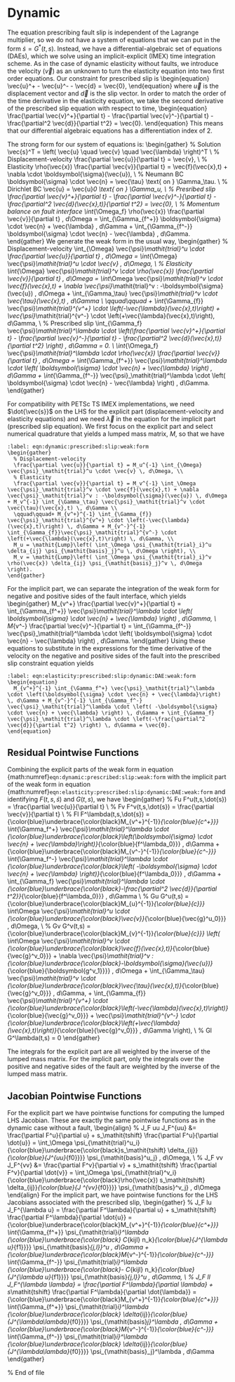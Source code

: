 # Dynamic

The equation prescribing fault slip is independent of the Lagrange multiplier, so we do not have a system of equations that we can put in
the form $\dot{s} = G^*(t,s)$.
Instead, we have a differential-algebraic set of equations (DAEs), which we solve using an implicit-explicit (IMEX) time integration scheme.
As in the case of dynamic elasticity without faults, we introduce the velocity ($\vec{v}$) as an unknown to turn the elasticity equation into two first order equations.
Our constraint for prescribed slip is
\begin{equation}
  \vec{u}^+ - \vec{u}^- - \vec{d} = \vec{0},
\end{equation}
where $\vec{u}$ is the displacement vector and $\vec{d}$ is the slip vector.
In order to match the order of the time derivative in the elasticity equation, we take the second derivative of the prescribed slip equation with respect to time,
\begin{equation}
  \frac{\partial \vec{v}^+}{\partial t} - \frac{\partial \vec{v}^-}{\partial t} - \frac{\partial^2 \vec{d}}{\partial t^2} = \vec{0}.
\end{equation}
This means that our differential algebraic equations has a differentiation index of 2.

The strong form for our system of equations is:
\begin{gather}
  % Solution
  \vec{s}^T = \left( \vec{u} \quad \vec{v} \quad \vec{\lambda} \right)^T \\
  % Displacement-velocity
  \frac{\partial \vec{u}}{\partial t} = \vec{v}, \\
  % Elasticity
  \rho(\vec{x}) \frac{\partial \vec{v}}{\partial t} = \vec{f}(\vec{x},t) + \nabla \cdot \boldsymbol{\sigma}(\vec{u}), \\
  % Neumann BC
  \boldsymbol{\sigma} \cdot \vec{n} = \vec{\tau} \text{ on } \Gamma_\tau. \\
  % Dirichlet BC
  \vec{u} = \vec{u}_0 \text{ on } \Gamma_u, \\
  % Presribed slip
  \frac{\partial \vec{v}^+}{\partial t} - \frac{\partial \vec{v}^-}{\partial t} - \frac{\partial^2 \vec{d}(\vec{x},t)}{\partial t^2} = \vec{0}, \\
  % Momentum balance on fault interface
  \int_{\Omega_f} \rho(\vec{x}) \frac{\partial \vec{v}}{\partial t} \, d\Omega = \int_{\Gamma_{f^+}} \boldsymbol{\sigma} \cdot \vec{n} + \vec{\lambda} \, d\Gamma + \int_{\Gamma_{f^-}} \boldsymbol{\sigma} \cdot \vec{n} - \vec{\lambda} \, d\Gamma.
\end{gather}
We generate the weak form in the usual way,
\begin{gather}
  % Displacement-velocity
  \int_{\Omega} \vec{\psi}_\mathit{trial}^u \cdot \frac{\partial \vec{u}}{\partial t} \, d\Omega =  \int_{\Omega} \vec{\psi}_\mathit{trial}^u \cdot \vec{v} \, d\Omega, \\
  % Elasticity
  \int_{\Omega} \vec{\psi}_\mathit{trial}^v \cdot \rho(\vec{x}) \frac{\partial \vec{v}}{\partial t} \, d\Omega  = \int_\Omega \vec{\psi}_\mathit{trial}^v \cdot \vec{f}(\vec{x},t) + \nabla \vec{\psi}_\mathit{trial}^v : -\boldsymbol{\sigma}(\vec{u}) \, d\Omega + \int_{\Gamma_\tau} \vec{\psi}_\mathit{trial}^v \cdot \vec{\tau}(\vec{x},t) \, d\Gamma \\
  \qquad\qquad + \int_{\Gamma_{f}} \vec{\psi}_\mathit{trial}^{v^+} \cdot \left(-\vec{\lambda}(\vec{x},t)\right) + \vec{\psi}_\mathit{trial}^{v^-} \cdot \left(+\vec{\lambda}(\vec{x},t)\right)\, d\Gamma, \\
  % Prescribed slip
  \int_{\Gamma_f} \vec{\psi}_\mathit{trial}^\lambda \cdot \left(\frac{\partial \vec{v}^+}{\partial t} - \frac{\partial \vec{v}^-}{\partial t} - \frac{\partial^2 \vec{d}(\vec{x},t)}{\partial t^2} \right) \, d\Gamma = 0. \\
  \int_{\Omega_f} \vec{\psi}_\mathit{trial}^\lambda \cdot \rho(\vec{x}) \frac{\partial \vec{v}}{\partial t} \, d\Omega = \int_{\Gamma_{f^+}} \vec{\psi}_\mathit{trial}^\lambda \cdot \left( \boldsymbol{\sigma} \cdot \vec{n} + \vec{\lambda} \right) \, d\Gamma + \int_{\Gamma_{f^-}} \vec{\psi}_\mathit{trial}^\lambda \cdot \left( \boldsymbol{\sigma} \cdot \vec{n} - \vec{\lambda} \right) \, d\Gamma.
\end{gather}

For compatibility with PETSc TS IMEX implementations, we need $\dot{\vec{s}}$ on the LHS for the explicit part (displacement-velocity and elasticity equations) and we need $\vec{\lambda}$ in the equation for the implicit part (prescribed slip equation).
We first focus on the explicit part and select numerical quadrature that yields a lumped mass matrix, $M$, so that we have

```{math}
:label: eqn:dynamic:prescribed:slip:weak:form
\begin{gather}
  % Displacement-velocity
  \frac{\partial \vec{u}}{\partial t} = M_u^{-1} \int_{\Omega} \vec{\psi}_\mathit{trial}^u \cdot \vec{v} \, d\Omega, \\
  % Elasticity
  \frac{\partial \vec{v}}{\partial t} = M_v^{-1} \int_\Omega \vec{\psi}_\mathit{trial}^v \cdot \vec{f}(\vec{x},t) + \nabla \vec{\psi}_\mathit{trial}^v : -\boldsymbol{\sigma}(\vec{u}) \, d\Omega + M_v^{-1} \int_{\Gamma_\tau} \vec{\psi}_\mathit{trial}^v \cdot \vec{\tau}(\vec{x},t) \, d\Gamma \\
  \qquad\qquad+ M_{v^+}^{-1} \int_{\Gamma_{f}} \vec{\psi}_\mathit{trial}^{v^+} \cdot \left(-\vec{\lambda}(\vec{x},t)\right) \, d\Gamma + M_{v^-}^{-1} \int_{\Gamma_{f}}\vec{\psi}_\mathit{trial}^{v^-} \cdot \left(+\vec{\lambda}(\vec{x},t)\right) \, d\Gamma, \\
  M_u = \mathit{Lump}\left( \int_\Omega \psi_{\mathit{trial}_i}^u \delta_{ij} \psi_{\mathit{basis}_j}^u \, d\Omega \right), \\
  M_v = \mathit{Lump}\left( \int_\Omega \psi_{\mathit{trial}_i}^v \rho(\vec{x}) \delta_{ij} \psi_{\mathit{basis}_j}^v \, d\Omega \right).
\end{gather}
```

For the implicit part, we can separate the integration of the weak form for negative and positive sides of the fault interface, which yields
\begin{gather}
  M_{v^+} \frac{\partial \vec{v}^+}{\partial t} = \int_{\Gamma_{f^+}} \vec{\psi}_\mathit{trial}^\lambda \cdot \left( \boldsymbol{\sigma} \cdot \vec{n} + \vec{\lambda} \right) \, d\Gamma, \\
  M_{v^-} \frac{\partial \vec{v}^-}{\partial t} = \int_{\Gamma_{f^-}} \vec{\psi}_\mathit{trial}^\lambda \cdot \left( \boldsymbol{\sigma} \cdot \vec{n} - \vec{\lambda} \right) \, d\Gamma.
\end{gather}
Using these equations to substitute in the expressions for the time derivative of the velocity on the negative and positive sides of the fault into the prescribed slip constraint equation yields

```{math}
:label: eqn:elasticity:prescribed:slip:dynamic:DAE:weak:form
\begin{equation}
  M_{v^+}^{-1} \int_{\Gamma_f^+} \vec{\psi}_\mathit{trial}^\lambda \cdot \left(\boldsymbol{\sigma} \cdot \vec{n} + \vec{\lambda}\right) \, d\Gamma + M_{v^-}^{-1} \int_{\Gamma_f^-} \vec{\psi}_\mathit{trial}^\lambda \cdot \left( -\boldsymbol{\sigma} \cdot \vec{n} + \vec{\lambda} \right) \, d\Gamma + \int_{\Gamma_f} \vec{\psi}_\mathit{trial}^\lambda \cdot \left(-\frac{\partial^2 \vec{d}}{\partial t^2} \right) \, d\Gamma = \vec{0}.
\end{equation}
```

## Residual Pointwise Functions

Combining the explicit parts of the weak form in equation {math:numref}`eqn:dynamic:prescribed:slip:weak:form` with the implicit part of the weak form in equation {math:numref}`eqn:elasticity:prescribed:slip:dynamic:DAE:weak:form` and identifying $F(t,s,\dot{s})$ and $G(t,s)$, we have
\begin{gather}
% Fu
  F^u(t,s,\dot{s}) = \frac{\partial \vec{u}}{\partial t} \\
% Fv
  F^v(t,s,\dot{s}) = \frac{\partial \vec{v}}{\partial t} \\
% Fl
  F^\lambda(t,s,\dot{s}) = {\color{blue}\underbrace{\color{black}M_{v^+}^{-1}}_{\color{blue}{c^+}}} \int_{\Gamma_f^+} \vec{\psi}_\mathit{trial}^\lambda \cdot {\color{blue}\underbrace{\color{black}\left(\boldsymbol{\sigma} \cdot \vec{n} + \vec{\lambda}\right)}_{\color{blue}{f^\lambda_0}}} \, d\Gamma + {\color{blue}\underbrace{\color{black}M_{v^-}^{-1}}_{\color{blue}{c^-}}} \int_{\Gamma_f^-} \vec{\psi}_\mathit{trial}^\lambda \cdot {\color{blue}\underbrace{\color{black}\left( -\boldsymbol{\sigma} \cdot \vec{n} + \vec{\lambda} \right)}_{\color{blue}{f^\lambda_0}}} \, d\Gamma + \int_{\Gamma_f} \vec{\psi}_\mathit{trial}^\lambda \cdot {\color{blue}\underbrace{\color{black}-\frac{\partial^2 \vec{d}}{\partial t^2}}_{\color{blue}{f^\lambda_0}}} \, d\Gamma \\
% Gu
  G^u(t,s) = {\color{blue}\underbrace{\color{black}M_{u}^{-1}}_{\color{blue}{c}}} \int_\Omega \vec{\psi}_\mathit{trial}^u \cdot {\color{blue}\underbrace{\color{black}\vec{v}}_{\color{blue}{\vec{g}^u_0}}} \, d\Omega, \\
 % Gv
  G^v(t,s) =  {\color{blue}\underbrace{\color{black}M_{v}^{-1}}_{\color{blue}{c}}} \left( \int_\Omega \vec{\psi}_\mathit{trial}^v \cdot {\color{blue}\underbrace{\color{black}\vec{f}(\vec{x},t)}_{\color{blue}{\vec{g}^v_0}}} + \nabla \vec{\psi}_\mathit{trial}^v : {\color{blue}\underbrace{\color{black}-\boldsymbol{\sigma}(\vec{u})}_{\color{blue}{\boldsymbol{g^v_1}}}} \, d\Omega + \int_{\Gamma_\tau} \vec{\psi}_\mathit{trial}^v \cdot {\color{blue}\underbrace{\color{black}\vec{\tau}(\vec{x},t)}_{\color{blue}{\vec{g}^v_0}}} \, d\Gamma, + \int_{\Gamma_{f}} \vec{\psi}_\mathit{trial}^{v^+} \cdot {\color{blue}\underbrace{\color{black}\left(-\vec{\lambda}(\vec{x},t)\right)}_{\color{blue}{\vec{g}^v_0}}} + \vec{\psi}_\mathit{trial}^{v^-} \cdot {\color{blue}\underbrace{\color{black}\left(+\vec{\lambda}(\vec{x},t)\right)}_{\color{blue}{\vec{g}^v_0}}} \, d\Gamma \right), \\
% Gl
  G^\lambda(t,s) = 0
\end{gather}

The integrals for the explicit part are all weighted by the inverse of the lumped mass matrix.
For the implicit part, only the integrals over the positive and negative sides of the fault are weighted by the inverse of the lumped mass matrix.

## Jacobian Pointwise Functions

For the explicit part we have pointwise functions for computing the lumped LHS Jacobian. These are exactly the same pointwise functions as in the dynamic case without a fault,
\begin{align}
  % J_F uu
  J_F^{uu} &= \frac{\partial F^u}{\partial u} + s_\mathit{tshift} \frac{\partial F^u}{\partial \dot{u}} =
             \int_\Omega \psi_{\mathit{trial}^u_i} {\color{blue}\underbrace{\color{black}s_\mathit{tshift} \delta_{ij}}_{\color{blue}{J^{uu}_{f0}}}} \psi_{\mathit{basis}^u_j}  \, d\Omega, \\
  % J_F vv
  J_F^{vv} &= \frac{\partial F^v}{\partial v} + s_\mathit{tshift} \frac{\partial F^v}{\partial \dot{v}} =
             \int_\Omega \psi_{\mathit{trial}^v_i} {\color{blue}\underbrace{\color{black}\rho(\vec{x}) s_\mathit{tshift} \delta_{ij}}_{\color{blue}{J ^{vv}_{f0}}}} \psi_{\mathit{basis}^v_j} \, d\Omega
\end{align}
For the implicit part, we have pointwise functions for the LHS Jacobians associated with the prescribed slip,
\begin{gather}
  % J_F lu
  J_F^{\lambda u} = \frac{\partial F^\lambda}{\partial u} + s_\mathit{tshift} \frac{\partial F^\lambda}{\partial \dot{u}} = {\color{blue}\underbrace{\color{black}M_{v^+}^{-1}}_{\color{blue}{c^+}}} \int_{\Gamma_{f^+}} \psi_{\mathit{trial}_i}^\lambda {\color{blue}\underbrace{\color{black} C_{kijl} n_k}_{\color{blue}{J^{\lambda u}_{f1}}}} \psi_{\mathit{basis}_{j,l}}^u \, d\Gamma + {\color{blue}\underbrace{\color{black}M_{v^-}^{-1}}_{\color{blue}{c^-}}} \int_{\Gamma_{f^-}} \psi_{\mathit{trial}_i}^\lambda {\color{blue}\underbrace{\color{black}- C_{kijl} n_k}_{\color{blue}{J^{\lambda u}_{f1}}}} \psi_{\mathit{basis}_{j,l}}^u \, d\Gamma, \\
% J_F ll
  J_F^{\lambda \lambda} = \frac{\partial F^\lambda}{\partial \lambda} + s_\mathit{tshift} \frac{\partial F^\lambda}{\partial \dot{\lambda}} = {\color{blue}\underbrace{\color{black}M_{v^+}^{-1}}_{\color{blue}{c^+}}} \int_{\Gamma_{f^+}} \psi_{\mathit{trial}_i}^\lambda {\color{blue}\underbrace{\color{black} \delta_{ij}}_{\color{blue}{J^{\lambda\lambda}_{f0}}}} \psi_{\mathit{basis}_j}^\lambda \, d\Gamma + {\color{blue}\underbrace{\color{black}M_{v^-}^{-1}}_{\color{blue}{c^-}}} \int_{\Gamma_{f^-}} \psi_{\mathit{trial}_i}^\lambda {\color{blue}\underbrace{\color{black} \delta_{ij}}_{\color{blue}{J^{\lambda\lambda}_{f0}}}} \psi_{\mathit{basis}_j}^\lambda \, d\Gamma
\end{gather}

% End of file
